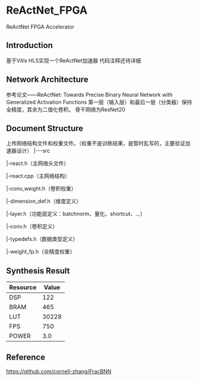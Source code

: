 # ReActNet_FPGA
ReActNet FPGA Accelerator

## Introduction
基于Vitis HLS实现一个ReActNet加速器
代码注释还待详细

## Network Architecture
参考论文——ReActNet: Towards Precise Binary Neural Network with Generalized Activation Functions
第一层（输入层）和最后一层（分类器）保持全精度，其余为二值化卷积。
骨干网络为ResNet20

## Document Structure
上传网络结构文件和权重文件。（权重不是训练结果，是暂时乱写的，主要验证加速器设计）
|---src

  |-react.h（主网络头文件）
  
  |-react.cpp（主网络结构）
  
  |-conv_weight.h（卷积权重）
  
  |-dimension_def.h（维度定义）
  
  |-layer.h（功能层定义：batchnorm、量化、shortcut、...）
  
  |-conv.h（卷积定义）
  
  |-typedefs.h（数据类型定义）
  
  |-weight_fp.h（全精度权重）


## Synthesis Result
| Resource   | Value   |
|-------|-------|
| DSP | 122 |
| BRAM | 465 |
| LUT | 30228 |
| FPS | 750 |
| POWER | 3.0 |

## Reference
https://github.com/cornell-zhang/FracBNN
